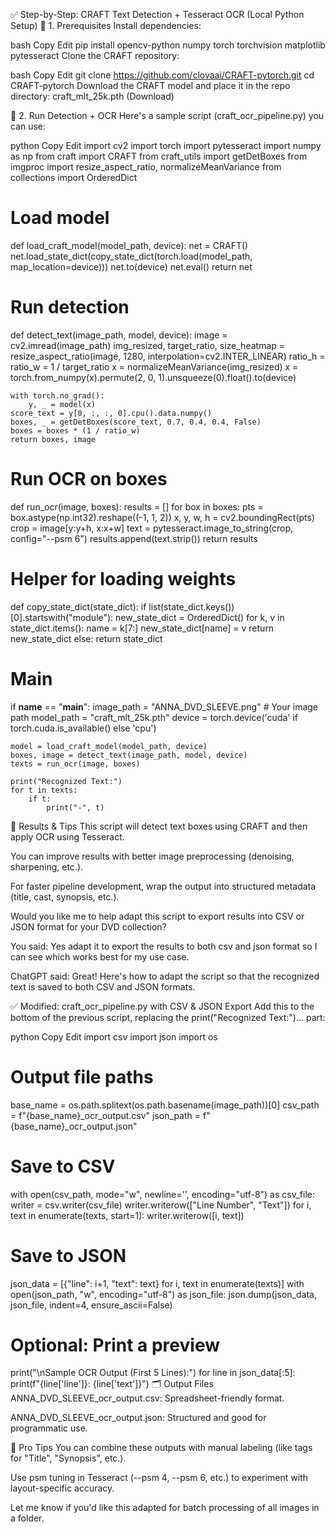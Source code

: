 ✅ Step-by-Step: CRAFT Text Detection + Tesseract OCR (Local Python Setup)
🧱 1. Prerequisites
Install dependencies:

bash
Copy
Edit
pip install opencv-python numpy torch torchvision matplotlib pytesseract
Clone the CRAFT repository:

bash
Copy
Edit
git clone https://github.com/clovaai/CRAFT-pytorch.git
cd CRAFT-pytorch
Download the CRAFT model and place it in the repo directory:
craft_mlt_25k.pth (Download)

🧠 2. Run Detection + OCR
Here's a sample script (craft_ocr_pipeline.py) you can use:

python
Copy
Edit
import cv2
import torch
import pytesseract
import numpy as np
from craft import CRAFT
from craft_utils import getDetBoxes
from imgproc import resize_aspect_ratio, normalizeMeanVariance
from collections import OrderedDict

# Load model
def load_craft_model(model_path, device):
    net = CRAFT()
    net.load_state_dict(copy_state_dict(torch.load(model_path, map_location=device)))
    net.to(device)
    net.eval()
    return net

# Run detection
def detect_text(image_path, model, device):
    image = cv2.imread(image_path)
    img_resized, target_ratio, size_heatmap = resize_aspect_ratio(image, 1280, interpolation=cv2.INTER_LINEAR)
    ratio_h = ratio_w = 1 / target_ratio
    x = normalizeMeanVariance(img_resized)
    x = torch.from_numpy(x).permute(2, 0, 1).unsqueeze(0).float().to(device)

    with torch.no_grad():
        y, _ = model(x)
    score_text = y[0, :, :, 0].cpu().data.numpy()
    boxes, _ = getDetBoxes(score_text, 0.7, 0.4, 0.4, False)
    boxes = boxes * (1 / ratio_w)
    return boxes, image

# Run OCR on boxes
def run_ocr(image, boxes):
    results = []
    for box in boxes:
        pts = box.astype(np.int32).reshape((-1, 1, 2))
        x, y, w, h = cv2.boundingRect(pts)
        crop = image[y:y+h, x:x+w]
        text = pytesseract.image_to_string(crop, config="--psm 6")
        results.append(text.strip())
    return results

# Helper for loading weights
def copy_state_dict(state_dict):
    if list(state_dict.keys())[0].startswith("module"):
        new_state_dict = OrderedDict()
        for k, v in state_dict.items():
            name = k[7:]
            new_state_dict[name] = v
        return new_state_dict
    else:
        return state_dict

# Main
if __name__ == "__main__":
    image_path = "ANNA_DVD_SLEEVE.png"  # Your image path
    model_path = "craft_mlt_25k.pth"
    device = torch.device('cuda' if torch.cuda.is_available() else 'cpu')

    model = load_craft_model(model_path, device)
    boxes, image = detect_text(image_path, model, device)
    texts = run_ocr(image, boxes)

    print("Recognized Text:")
    for t in texts:
        if t:
            print("-", t)
🧪 Results & Tips
This script will detect text boxes using CRAFT and then apply OCR using Tesseract.

You can improve results with better image preprocessing (denoising, sharpening, etc.).

For faster pipeline development, wrap the output into structured metadata (title, cast, synopsis, etc.).

Would you like me to help adapt this script to export results into CSV or JSON format for your DVD collection? 







You said:
Yes adapt it to export the results to both csv and json format so I can see which works best for my use case.


ChatGPT said:
Great! Here's how to adapt the script so that the recognized text is saved to both CSV and JSON formats.

✅ Modified: craft_ocr_pipeline.py with CSV & JSON Export
Add this to the bottom of the previous script, replacing the print("Recognized Text:")... part:

python
Copy
Edit
import csv
import json
import os

# Output file paths
base_name = os.path.splitext(os.path.basename(image_path))[0]
csv_path = f"{base_name}_ocr_output.csv"
json_path = f"{base_name}_ocr_output.json"

# Save to CSV
with open(csv_path, mode="w", newline='', encoding="utf-8") as csv_file:
    writer = csv.writer(csv_file)
    writer.writerow(["Line Number", "Text"])
    for i, text in enumerate(texts, start=1):
        writer.writerow([i, text])

# Save to JSON
json_data = [{"line": i+1, "text": text} for i, text in enumerate(texts)]
with open(json_path, "w", encoding="utf-8") as json_file:
    json.dump(json_data, json_file, indent=4, ensure_ascii=False)

# Optional: Print a preview
print("\nSample OCR Output (First 5 Lines):")
for line in json_data[:5]:
    print(f"{line['line']}: {line['text']}")
🗂️ Output Files
ANNA_DVD_SLEEVE_ocr_output.csv: Spreadsheet-friendly format.

ANNA_DVD_SLEEVE_ocr_output.json: Structured and good for programmatic use.

📌 Pro Tips
You can combine these outputs with manual labeling (like tags for "Title", "Synopsis", etc.).

Use psm tuning in Tesseract (--psm 4, --psm 6, etc.) to experiment with layout-specific accuracy.

Let me know if you'd like this adapted for batch processing of all images in a folder.
